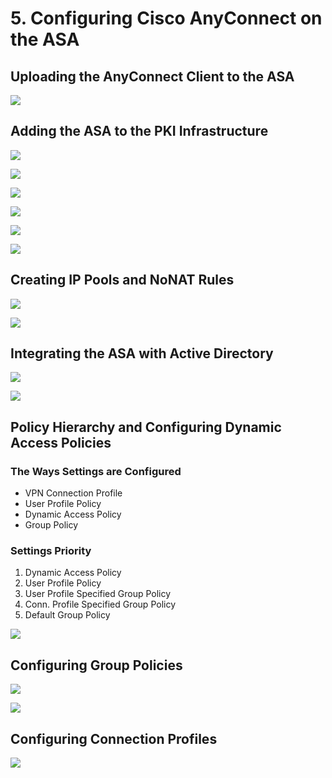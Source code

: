 # 5. Configuring Cisco AnyConnect on the ASA

## Uploading the AnyConnect Client to the ASA

![](../../../.gitbook/assets/configuring-cisco-anyconnect-on-the-asa-1.png)

## Adding the ASA to the PKI Infrastructure

![](../../../.gitbook/assets/configuring-cisco-anyconnect-on-the-asa-2.png)

![](../../../.gitbook/assets/configuring-cisco-anyconnect-on-the-asa-3.png)

![](../../../.gitbook/assets/configuring-cisco-anyconnect-on-the-asa-4.png)

![](../../../.gitbook/assets/configuring-cisco-anyconnect-on-the-asa-5.png)

![](../../../.gitbook/assets/configuring-cisco-anyconnect-on-the-asa-6.png)

![](../../../.gitbook/assets/configuring-cisco-anyconnect-on-the-asa-7.png)

## Creating IP Pools and NoNAT Rules

![](../../../.gitbook/assets/configuring-cisco-anyconnect-on-the-asa-8.png)

![](../../../.gitbook/assets/configuring-cisco-anyconnect-on-the-asa-9.png)

## Integrating the ASA with Active Directory

![](../../../.gitbook/assets/configuring-cisco-anyconnect-on-the-asa-10.png)

![](../../../.gitbook/assets/configuring-cisco-anyconnect-on-the-asa-11.png)

## Policy Hierarchy and Configuring Dynamic Access Policies

### The Ways Settings are Configured

* VPN Connection Profile
* User Profile Policy
* Dynamic Access Policy
* Group Policy

### Settings Priority

1. Dynamic Access Policy
2. User Profile Policy
3. User Profile Specified Group Policy
4. Conn. Profile Specified Group Policy
5. Default Group Policy

![](../../../.gitbook/assets/configuring-cisco-anyconnect-on-the-asa-12.png)

## Configuring Group Policies

![](../../../.gitbook/assets/configuring-cisco-anyconnect-on-the-asa-13.png)

![](../../../.gitbook/assets/configuring-cisco-anyconnect-on-the-asa-14.png)

## Configuring Connection Profiles

![](../../../.gitbook/assets/configuring-cisco-anyconnect-on-the-asa-15.png)
